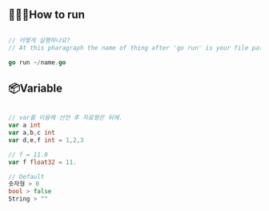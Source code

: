 ## __👨🏻‍💻How to run__

```go

// 어떻게 실행하나요?
// At this pharagraph the name of thing after 'go run' is your file path.

go run ~/name.go

```

## __📦Variable__

```go

// var를 이용해 선언 후 자료형은 뒤에.
var a int
var a,b,c int
var d,e,f int = 1,2,3

// f = 11.0
var f float32 = 11. 

// Default
숫자형 > 0
bool > false
String > ""


```